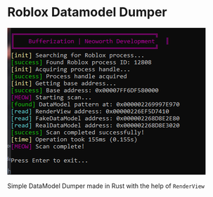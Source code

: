 # Roblox Datamodel Dumper

![image](assets/image.png)

Simple DataModel Dumper made in Rust with the help of `RenderView`
